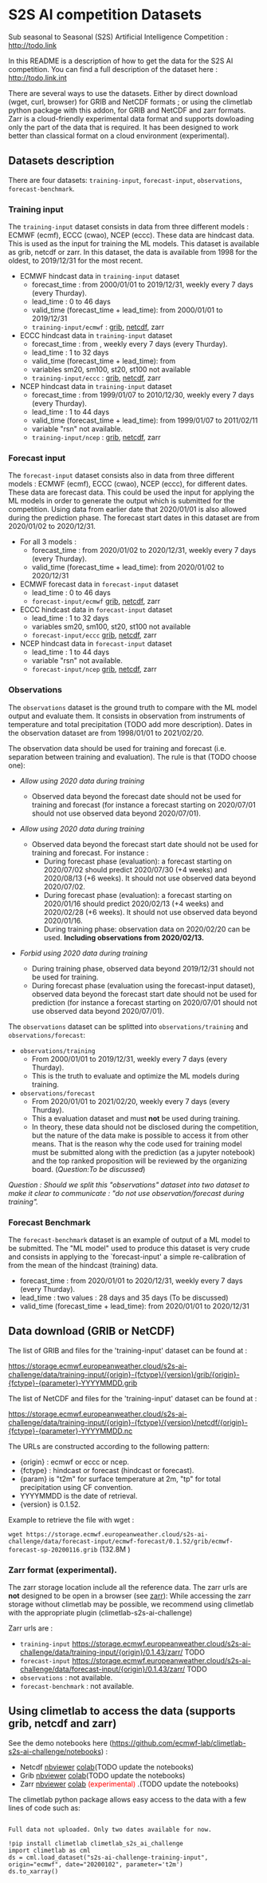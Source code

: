 # S2S AI competition Datasets

Sub seasonal to Seasonal (S2S) Artificial Intelligence Competition : http://todo.link

In this README is a description of how to get the data for the S2S AI competition. You can find a full description of the dataset here : http://todo.link.int

There are several ways to use the datasets. Either by direct download (wget, curl, browser) for GRIB and NetCDF formats ; or using the climetlab python package with this addon, for GRIB and NetCDF and zarr formats. Zarr is a cloud-friendly experimental data format and supports dowloading only the part of the data that is required. It has been designed to work better than classical format on a cloud environment (experimental).

## Datasets description

There are four datasets: `training-input`, `forecast-input`, `observations`, `forecast-benchmark`.

### Training input

The `training-input` dataset consists in data from three different models : ECMWF (ecmf), ECCC (cwao), NCEP (eccc).
These data are hindcast data. This is used as the input for training the ML models.
This dataset is available as grib, netcdf or zarr.
In this dataset, the data is available from 1998 for the oldest, to 2019/12/31 for the most recent. 
  - ECMWF hindcast data in `training-input` dataset
    - forecast_time : from 2000/01/01 to 2019/12/31, weekly every 7 days (every Thurday).
    - lead_time : 0 to 46 days
    - valid_time (forecast_time + lead_time): from 2000/01/01 to 2019/12/31
    - `training-input/ecmwf` :
  [grib](https://storage.ecmwf.europeanweather.cloud/s2s-ai-challenge/data/training-input/ecmwf-hindcast/0.1.52/grib/index.html),
  [netcdf](https://storage.ecmwf.europeanweather.cloud/s2s-ai-challenge/data/training-input/ecmwf-hindcast/0.1.52/netcdf/index.html),
   zarr
  - ECCC hindcast data in `training-input` dataset
    - forecast_time : from , weekly every 7 days (every Thurday).
    - lead_time : 1 to 32 days
    - valid_time (forecast_time + lead_time): from 
    - variables sm20, sm100, st20, st100 not available
    - `training-input/eccc` :
  [grib](https://storage.ecmwf.europeanweather.cloud/s2s-ai-challenge/data/training-input/eccc-hindcast/0.1.52/grib/index.html),
  [netcdf](https://storage.ecmwf.europeanweather.cloud/s2s-ai-challenge/data/training-input/eccc-hindcast/0.1.52/netcdf/index.html),
   zarr
  - NCEP hindcast data in `training-input` dataset
    - forecast_time : from 1999/01/07 to 2010/12/30, weekly every 7 days (every Thurday).
    - lead_time : 1 to 44 days
    - valid_time (forecast_time + lead_time): from 1999/01/07 to 2011/02/11
    - variable "rsn" not available.
    - `training-input/ncep` : 
  [grib](https://storage.ecmwf.europeanweather.cloud/s2s-ai-challenge/data/training-input/ncep-hindcast/0.1.52/grib/index.html),
  [netcdf](https://storage.ecmwf.europeanweather.cloud/s2s-ai-challenge/data/training-input/ncep-hindcast/0.1.52/netcdf/index.html),
  zarr

### Forecast input
The `forecast-input` dataset consists also in data from three different models : ECMWF (ecmf), ECCC (cwao), NCEP (eccc), for different dates.
These data are forecast data.
This could be used the input for applying the ML models in order to generate the output which is submitted for the competition.
Using data from earlier date that 2020/01/01 is also allowed during the prediction phase.
The forecast start dates in this dataset are from 2020/01/02 to 2020/12/31.
  - For all 3 models : 
    - forecast_time : from 2020/01/02 to 2020/12/31, weekly every 7 days (every Thurday).
    - valid_time (forecast_time + lead_time): from 2020/01/02 to 2020/12/31
  - ECMWF forecast data in `forecast-input` dataset
    - lead_time : 0 to 46 days
    - `forecast-input/ecmwf`
  [grib](https://storage.ecmwf.europeanweather.cloud/s2s-ai-challenge/data/forecast-input/ecmwf-forecast/0.1.52/grib/index.html),
  [netcdf](https://storage.ecmwf.europeanweather.cloud/s2s-ai-challenge/data/forecast-input/ecmwf-forecast/0.1.52/netcdf/index.html),
  zarr
  - ECCC hindcast data in `forecast-input` dataset
    - lead_time : 1 to 32 days
    - variables sm20, sm100, st20, st100 not available
    - `forecast-input/eccc` 
  [grib](https://storage.ecmwf.europeanweather.cloud/s2s-ai-challenge/data/forecast-input/eccc-forecast/0.1.52/grib/index.html),
  [netcdf](https://storage.ecmwf.europeanweather.cloud/s2s-ai-challenge/data/forecast-input/eccc-forecast/0.1.52/netcdf/index.html),
  zarr
  - NCEP hindcast data in `forecast-input` dataset
    - lead_time : 1 to 44 days
    - variable "rsn" not available.
    - `forecast-input/ncep`
  [grib](https://storage.ecmwf.europeanweather.cloud/s2s-ai-challenge/data/forecast-input/ncep-forecast/0.1.52/grib/index.html),
  [netcdf](https://storage.ecmwf.europeanweather.cloud/s2s-ai-challenge/data/forecast-input/ncep-forecast/0.1.52/netcdf/index.html),
 zarr

### Observations
The `observations` dataset is the ground truth to compare with the ML model output and evaluate them. It consists in observation from instruments of temperature and total precipitation (TODO add more description). 
Dates in the observation dataset are from 1998/01/01 to 2021/02/20.

The observation data should be used for training and forecast (i.e. separation between training and evaluation). 
The rule is that (TODO choose one):
- _Allow using 2020 data during training_
  - Observed data beyond the forecast date should not be used for training and forecast (for instance a forecast starting on 2020/07/01 should not use observed data beyond 2020/07/01).

- _Allow using 2020 data during training_
  - Observed data beyond the forecast start date should not be used for training and forecast. For instance : 
    - During forecast phase (evaluation): a forecast starting on 2020/07/02 should predict 2020/07/30 (+4 weeks) and 2020/08/13 (+6 weeks). It should not use observed data beyond 2020/07/02.
    - During forecast phase (evaluation): a forecast starting on 2020/01/16 should predict 2020/02/13 (+4 weeks) and 2020/02/28 (+6 weeks). It should not use observed data beyond 2020/01/16.
    - During training phase: observation data on 2020/02/20 can be used. **Including observations from 2020/02/13.**

- _Forbid using 2020 data during training_
  - During training phase, observed data beyond 2019/12/31 should not be used for training.
  - During forecast phase (evaluation using the forecast-input dataset), observed data beyond the forecast start date should not be used for prediction (for instance a forecast starting on 2020/07/01 should not use observed data beyond 2020/07/01).
 

The `observations` dataset can be splitted into `observations/training` and `observations/forecast`: 
  - `observations/training`
    - From 2000/01/01 to 2019/12/31, weekly every 7 days (every Thurday).
    - This is the truth to evaluate and optimize the ML models during training.
  - `observations/forecast`
    - From 2020/01/01 to 2021/02/20, weekly every 7 days (every Thurday).
    - This a evaluation dataset and must **not** be used during training.
    - In theory, these data should not be disclosed during the competition, but the nature of the data make is possible to access it from other means. That is the reason why the code used for training model must be submitted along with the prediction (as a jupyter notebook) and the top ranked proposition will be reviewed by the organizing board. (_Question:To be discussed_)

_Question : Should we split this "observations" dataset into two dataset to make it clear to communicate : "do not use observation/forecast during training"._

### Forecast Benchmark
The `forecast-benchmark` dataset is an example of output of a ML model to be submitted.
The "ML model" used to produce this dataset is very crude and consists in applying to the `forecast-input' a simple re-calibration of from the mean of the hindcast (training) data.
  - forecast_time : from 2020/01/01 to 2020/12/31, weekly every 7 days (every Thurday).
  - lead_time : two values : 28 days and 35 days (To be discussed)
  - valid_time (forecast_time + lead_time): from 2020/01/01 to 2020/12/31


## Data download (GRIB or NetCDF)

The list of GRIB and files for the 'training-input' dataset can be found at : 

https://storage.ecmwf.europeanweather.cloud/s2s-ai-challenge/data/training-input/{origin}-{fctype}/{version}/grib/{origin}-{fctype}-{parameter}-YYYYMMDD.grib

The list of NetCDF and files for the 'training-input' dataset can be found at : 

https://storage.ecmwf.europeanweather.cloud/s2s-ai-challenge/data/training-input/{origin}-{fctype}/{version}/netcdf/{origin}-{fctype}-{parameter}-YYYYMMDD.nc


The URLs are constructed according to the following pattern: 

- {origin} : ecmwf or eccc or ncep.
- {fctype} : hindcast or forecast (hindcast or forecast).
- {param} is "t2m" for surface temperature at 2m, "tp" for total precipitation using CF convention.
- YYYYMMDD is the date of retrieval.
- {version} is 0.1.52.

Example to retrieve the file with wget :

``` wget https://storage.ecmwf.europeanweather.cloud/s2s-ai-challenge/data/forecast-input/ecmwf-forecast/0.1.52/grib/ecmwf-forecast-sp-20200116.grib ``` (132.8M )

### Zarr format (experimental).

The zarr storage location include all the reference data. The zarr urls are **not** designed to be open in a browser (see [zarr](https://zarr.readthedocs.io/en/stable)):
While accessing the zarr storage without climetlab may be possible, we recommend using climetlab with the appropriate plugin (climetlab-s2s-ai-challenge)

Zarr urls are :
  -  `training-input` https://storage.ecmwf.europeanweather.cloud/s2s-ai-challenge/data/training-input/{origin}/0.1.43/zarr/ TODO
  -  `forecast-input` https://storage.ecmwf.europeanweather.cloud/s2s-ai-challenge/data/forecast-input/{origin}/0.1.43/zarr/ TODO
  -  `observations` : not available.
  -  `forecast-benchmark` : not available.

## Using climetlab to access the data (supports grib, netcdf and zarr)

See the demo notebooks here (https://github.com/ecmwf-lab/climetlab-s2s-ai-challenge/notebooks) : 
- Netcdf [nbviewer](https://nbviewer.jupyter.org/github/ecmwf-lab/climetlab-s2s-ai-challenge/blob/master/notebooks/demo_netcdf.ipynb) [colab](https://colab.research.google.com/github/ecmwf-lab/climetlab-s2s-ai-challenge/blob/master/notebooks/demo_netcdf.ipynb)(TODO update the notebooks)
- Grib [nbviewer](https://nbviewer.jupyter.org/github/ecmwf-lab/climetlab-s2s-ai-challenge/blob/master/notebooks/demo_grib.ipynb) [colab](https://colab.research.google.com/github/ecmwf-lab/climetlab-s2s-ai-challenge/blob/master/notebooks/demo_grib.ipynb)(TODO update the notebooks)
- Zarr [nbviewer](https://nbviewer.jupyter.org/github/ecmwf-lab/climetlab-s2s-ai-challenge/blob/master/notebooks/demo_zarr.ipynb) [colab](https://colab.research.google.com/github/ecmwf-lab/climetlab-s2s-ai-challenge/blob/master/notebooks/demo_zarr.ipynb)  <span style="color:red;">(experimental)</span> .(TODO update the notebooks)

The climetlab python package allows easy access to the data with a few lines of code such as:
```

Full data not uploaded. Only two dates available for now.

!pip install climetlab climetlab_s2s_ai_challenge
import climetlab as cml
ds = cml.load_dataset("s2s-ai-challenge-training-input", origin="ecmwf", date="20200102", parameter='t2m')
ds.to_xarray()
```

